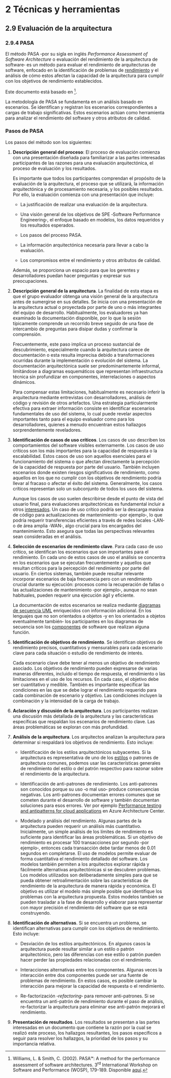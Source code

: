 # 2 Técnicas y herramientas

## 2.9 Evaluación de la arquitectura

### 2.9.4 PASA

El método PASA ‑por su sigla en inglés *Performance Assessment of Software
Architecture* o evaluación del rendimiento de la arquitectura de software‑ es un
método para evaluar el rendimiento de arquitecturas de software, enfocado en la
identificación de problemas de [rendimiento](/4_Conceptos/4_Rendimiento.md) y el
análisis de cómo estos afectan la capacidad de la arquitectura para cumplir con
los objetivos de rendimiento establecidos.

Este documento está basado en [^1].

[^1]: Williams, L. & Smith, C. (2002). PASA℠: A method for the performance
    assessment of software architectures. 3<sup>rd</sup> International Workshop
    on Software and Performance (WOSP), 179-189. Disponible
    [aquí](https://www.researchgate.net/profile/Connie_Smith5/publication/234792513_PASASM_A_method_for_the_performance_assessment_of_software_architectures/links/02e7e52b25ec295c19000000/PASASM-A-method-for-the-performance-assessment-of-software-architectures.pdf).

La metodología de PASA se fundamenta en un análisis basado en escenarios. Se
identifican y registran los escenarios correspondientes a cargas de trabajo
significativas. Estos escenarios actúan como herramienta para analizar el
rendimiento del software y otros atributos de calidad.

### Pasos de PASA

Los pasos del método son los siguientes:

1. **Descripción general del proceso**: El proceso de evaluación comienza con
   una presentación diseñada para familiarizar a las partes interesadas
   participantes de las razones para una evaluación arquitectónica, el proceso
   de evaluación y los resultados.

   Es importante que todos los participantes comprendan el propósito de la
   evaluación de la arquitectura, el proceso que se utilizará, la información
   arquitectónica y de procesamiento necesaria, y los posibles resultados. Por
   ello, la evaluación comienza con una presentación que incluye:

   * La justificación de realizar una evaluación de la arquitectura.

   * Una visión general de los objetivos de SPE ‑Software Performance
     Engineering‑, el enfoque basado en modelos, los datos requeridos y los
     resultados esperados.

   * Los pasos del proceso PASA.

   * La información arquitectónica necesaria para llevar a cabo la evaluación.

   * Los compromisos entre el rendimiento y otros atributos de calidad.

   Además, se proporciona un espacio para que los gerentes y desarrolladores
   puedan hacer preguntas y expresar sus preocupaciones.

2. **Descripción general de la arquitectura**. La finalidad de esta etapa es que
   el grupo evaluador obtenga una visión general de la arquitectura antes de
   sumergirse en sus detalles. Se inicia con una presentación de la arquitectura
   actual o proyectada por parte de uno o más integrantes del equipo de
   desarrollo. Habitualmente, los evaluadores ya han examinado la documentación
   disponible, por lo que la sesión típicamente comprende un recorrido breve
   seguido de una fase de intercambio de preguntas para disipar dudas y
   confirmar la comprensión.

   Frecuentemente, este paso implica un proceso sustancial de descubrimiento,
   especialmente cuando la arquitectura carece de documentación o esta resulta
   imprecisa debido a transformaciones ocurridas durante la implementación o
   evolución del sistema. La documentación arquitectónica suele ser
   predominantemente informal, limitándose a diagramas esquemáticos que
   representan infraestructura técnica sin profundizar en componentes,
   interrelaciones o aspectos dinámicos.

   Para compensar estas limitaciones, habitualmente es necesario inferir la
   arquitectura mediante entrevistas con desarrolladores, análisis de código y
   revisión de otros artefactos. Una estrategia particularmente efectiva para
   extraer información consiste en identificar escenarios fundamentales de uso
   del sistema, lo cual puede revelar aspectos importantes tanto para el equipo
   evaluador como para los desarrolladores, quienes a menudo encuentran estos
   hallazgos sorprendentemente reveladores.

3. **Identificación de casos de uso críticos**. Los casos de uso describen los
   comportamientos del software visibles externamente. Los casos de uso críticos
   son los más importantes para la capacidad de respuesta o la escalabilidad.
   Estos casos de uso son aquellos esenciales para el funcionamiento del sistema
   o que afectan directamente la percepción de la capacidad de respuesta por
   parte del usuario. También incluyen escenarios donde existen riesgos
   significativos de rendimiento, como aquellos en los que no cumplir con los
   objetivos de rendimiento podría llevar al fracaso o afectar el éxito del
   sistema. Generalmente, los casos críticos representan solo un subconjunto de
   todos los usos del sistema.

   Aunque los casos de uso suelen describirse desde el punto de vista del
   usuario final, para evaluaciones arquitectónicas es fundamental incluir a
   otros [interesados](/4_Conceptos/4_Interesado.md). Un caso de uso crítico
   podría ser la descarga masiva de código para actualizaciones de mantenimiento
   ‑por ejemplo‑, lo que podría requerir transferencias eficientes a través de
   redes locales ‑LAN‑ o de área amplia ‑WAN‑, algo crucial para los encargados
   del mantenimiento. Esto asegura que todas las perspectivas relevantes sean
   consideradas en el análisis.

4. **Selección de escenarios de rendimiento clave**. Para cada caso de uso
   crítico, se identifican los escenarios que son importantes para el
   rendimiento. En cada uno de estos casos de uso el análisis se concentra en
   los escenarios que se ejecutan frecuentemente y aquellos que resultan
   críticos para la percepción del rendimiento por parte del usuario. En ciertos
   sistemas, también puede resultar relevante incorporar escenarios de baja
   frecuencia pero con un rendimiento crucial durante su ejecución: procesos
   como la recuperación de fallas o las actualizaciones de mantenimiento ‑por
   ejemplo‑, aunque no sean habituales, pueden requerir una ejecución ágil y
   eficiente.

   La documentación de estos escenarios se realiza mediante [diagramas de
   secuencia
   UML](/2_Tecnicas_y_herramientas/2_04_03_Diagramas_de_secuencia_UML.md)
   enriquecidos con información adicional. En los lenguajes que no son
   orientados a objetos ‑y en los orientados a objetos eventualmente también‑
   los participantes en los diagramas de secuencia son los
   [componentes](/4_Conceptos/4_Componente.md) de software que realizan alguna
   función.

5. **Identificación de objetivos de rendimiento**. Se identifican objetivos de
   rendimiento precisos, cuantitativos y mensurables para cada escenario clave
   para cada situación o estudio de rendimiento de interés.

   Cada escenario clave debe tener al menos un objetivo de rendimiento asociado.
   Los objetivos de rendimiento pueden expresarse de varias maneras diferentes,
   incluido el tiempo de respuesta, el rendimiento o las limitaciones en el uso
   de los recursos. En cada caso, el objetivo debe ser cuantitativo y medible.
   También es importante especificar las condiciones en las que se debe lograr
   el rendimiento requerido para cada combinación de escenario y objetivo. Las
   condiciones incluyen la combinación y la intensidad de la carga de trabajo.

6. **Aclaración y discusión de la arquitectura**. Los participantes realizan una
   discusión más detallada de la arquitectura y las características específicas
   que respaldan los escenarios de rendimiento clave. Las áreas problemáticas se
   exploran con más profundidad.

7. **Análisis de la arquitectura**. Los arquitectos analizan la arquitectura
   para determinar si respaldará los objetivos de rendimiento. Esto incluye:

   * Identificación de los estilos arquitectónicos subyacentes. Si la
     arquitectura es representativa de uno de los
     [estilos](/2_Tecnicas_y_herramientas/2_07_.Estilos_arquitectura.md) o
     patrones de arquitectura comunes, podemos usar las características
     generales de rendimiento del estilo o del patrón respectivo para razonar
     sobre el rendimiento de la arquitectura.

   * Identificación de anti-patrones de rendimiento. Los anti-patrones son
     conocidos porque su uso ‑o mal uso‑ produce consecuencias negativas. Los
     anti-patrones documentan errores comunes que se cometen durante el
     desarrollo de software y también documentan soluciones para esos errores.
     Ver por ejemplo [Performance testing and antipatterns for cloud
     applications](https://learn.microsoft.com/en-us/azure/architecture/antipatterns/)
     en Azure Architecture Center.

   * Modelado y análisis del rendimiento. Algunas partes de la arquitectura pueden
     requerir un análisis más cuantitativo. Inicialmente, un simple análisis de
     los límites de rendimiento es suficiente para identificar las áreas
     problemáticas. Si un objetivo de rendimiento es procesar 100 transacciones
     por segundo ‑por ejemplo‑, entonces cada transacción debe tardar menos de 0.01 segundos
     en completarse. El uso de modelos permite evaluar de forma cuantitativa el
     rendimiento detallado del software. Los modelos también permiten a los
     arquitectos explorar rápida y fácilmente alternativas arquitectónicas si se
     descubren problemas. Los modelos utilizados son deliberadamente simples
     para que se pueda obtener retroalimentación sobre las características de
     rendimiento de la arquitectura de manera rápida y económica. El objetivo es
     utilizar el modelo más simple posible que identifique los problemas con la
     arquitectura propuesta. Estos modelos también se pueden trasladar a la fase
     de desarrollo y elaborar para representar con mayor precisión el
     rendimiento del software que se está construyendo.

8. **Identificación de alternativas**. Si se encuentra un problema, se
   identifican alternativas para cumplir con los objetivos de rendimiento. Esto
   incluye:

   * Desviación de los estilos arquitectónicos. En algunos casos la arquitectura
     puede resultar similar a un estilo o patrón arquitectónico, pero las
     diferencias con ese estilo o patrón pueden hacer perder las propiedades
     relacionadas con el rendimiento.

   * Interacciones alternativas entre los componentes. Algunas veces la
     interacción entre dos componentes puede ser una fuente de problemas de
     rendimiento. En estos casos, es posible cambiar la interacción para mejorar
     la capacidad de respuesta o el rendimiento.

   * Re-factorización ‑*refactoring*‑ para remover anti-patrones. Si se
     encuentra un anti-patrón de rendimiento durante el paso de análisis,
     re-factorizar la arquitectura para eliminar ese anti-patrón mejorará el
     rendimiento.

9. **Presentación de resultados**. Los resultados se presentan a las partes
   interesadas en un documento que contiene la razón por la cual se realizó este
   proceso, los hallazgos resultantes, los pasos específicos a seguir para
   resolver los hallazgos, la prioridad de los pasos y su importancia relativa.
